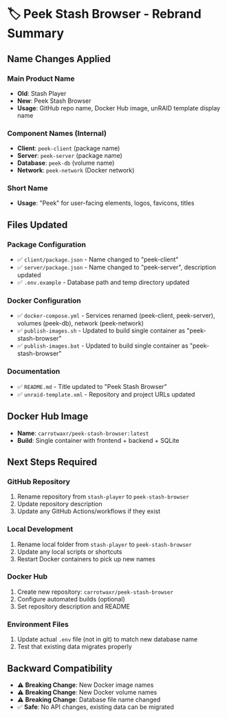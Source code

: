 # 🏷️ Peek Stash Browser - Rebrand Summary

## Name Changes Applied

### Main Product Name

- **Old**: Stash Player
- **New**: Peek Stash Browser
- **Usage**: GitHub repo name, Docker Hub image, unRAID template display name

### Component Names (Internal)

- **Client**: `peek-client` (package name)
- **Server**: `peek-server` (package name)
- **Database**: `peek-db` (volume name)
- **Network**: `peek-network` (Docker network)

### Short Name

- **Usage**: "Peek" for user-facing elements, logos, favicons, titles

## Files Updated

### Package Configuration

- ✅ `client/package.json` - Name changed to "peek-client"
- ✅ `server/package.json` - Name changed to "peek-server", description updated
- ✅ `.env.example` - Database path and temp directory updated

### Docker Configuration

- ✅ `docker-compose.yml` - Services renamed (peek-client, peek-server), volumes (peek-db), network (peek-network)
- ✅ `publish-images.sh` - Updated to build single container as "peek-stash-browser"
- ✅ `publish-images.bat` - Updated to build single container as "peek-stash-browser"

### Documentation

- ✅ `README.md` - Title updated to "Peek Stash Browser"
- ✅ `unraid-template.xml` - Repository and project URLs updated

## Docker Hub Image

- **Name**: `carrotwaxr/peek-stash-browser:latest`
- **Build**: Single container with frontend + backend + SQLite

## Next Steps Required

### GitHub Repository

1. Rename repository from `stash-player` to `peek-stash-browser`
2. Update repository description
3. Update any GitHub Actions/workflows if they exist

### Local Development

1. Rename local folder from `stash-player` to `peek-stash-browser`
2. Update any local scripts or shortcuts
3. Restart Docker containers to pick up new names

### Docker Hub

1. Create new repository: `carrotwaxr/peek-stash-browser`
2. Configure automated builds (optional)
3. Set repository description and README

### Environment Files

1. Update actual `.env` file (not in git) to match new database name
2. Test that existing data migrates properly

## Backward Compatibility

- ⚠️ **Breaking Change**: New Docker image names
- ⚠️ **Breaking Change**: New Docker volume names
- ⚠️ **Breaking Change**: Database file name changed
- ✅ **Safe**: No API changes, existing data can be migrated
